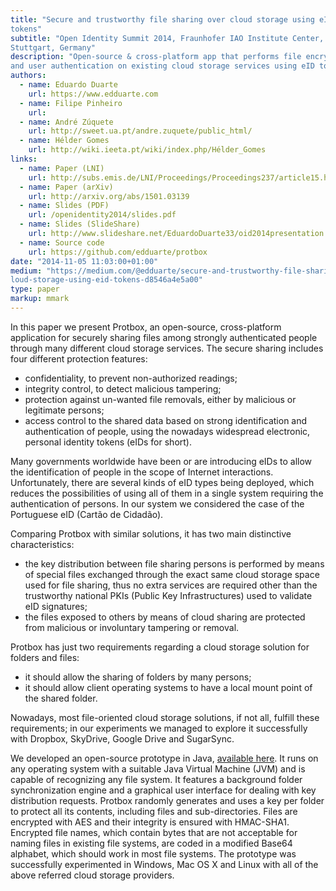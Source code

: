 ```yaml
---
title: "Secure and trustworthy file sharing over cloud storage using eID
tokens"
subtitle: "Open Identity Summit 2014, Fraunhofer IAO Institute Center,
Stuttgart, Germany"
description: "Open-source & cross-platform app that performs file encryption
and user authentication on existing cloud storage services using eID tokens"
authors:
  - name: Eduardo Duarte
    url: https://www.edduarte.com
  - name: Filipe Pinheiro
    url: 
  - name: André Zúquete
    url: http://sweet.ua.pt/andre.zuquete/public_html/
  - name: Hélder Gomes
    url: http://wiki.ieeta.pt/wiki/index.php/Hélder_Gomes
links:
  - name: Paper (LNI)
    url: http://subs.emis.de/LNI/Proceedings/Proceedings237/article15.html
  - name: Paper (arXiv)
    url: http://arxiv.org/abs/1501.03139
  - name: Slides (PDF)
    url: /openidentity2014/slides.pdf
  - name: Slides (SlideShare)
    url: http://www.slideshare.net/EduardoDuarte33/oid2014presentation
  - name: Source code
    url: https://github.com/edduarte/protbox
date: "2014-11-05 11:03:00+01:00"
medium: "https://medium.com/@edduarte/secure-and-trustworthy-file-sharing-over-c
loud-storage-using-eid-tokens-d8546a4e5a00"
type: paper
markup: mmark
---
```


In this paper we present Protbox, an open-source, cross-platform application for
securely sharing files among strongly authenticated people through many
different cloud storage services. The secure sharing includes four different
protection features:

- confidentiality, to prevent non-authorized readings;
- integrity control, to detect malicious tampering;
- protection against un-wanted file removals, either by malicious or legitimate
  persons;
- access control to the shared data based on strong identification and
  authentication of people, using the nowadays widespread electronic, personal
  identity tokens (eIDs for short).

Many governments worldwide have been or are introducing eIDs to allow the
identification of people in the scope of Internet interactions. Unfortunately,
there are several kinds of eID types being deployed, which reduces the
possibilities of using all of them in a single system requiring the
authentication of persons. In our system we considered the case of the
Portuguese eID (Cartão de Cidadão).

Comparing Protbox with similar solutions, it has two main distinctive
characteristics:

- the key distribution between file sharing persons is performed by means of
  special files exchanged through the exact same cloud storage space used for
  file sharing, thus no extra services are required other than the trustworthy
  national PKIs (Public Key Infrastructures) used to validate eID signatures;
- the files exposed to others by means of cloud sharing are protected from
  malicious or involuntary tampering or removal.

Protbox has just two requirements regarding a cloud storage solution for folders
and files:

- it should allow the sharing of folders by many persons;
- it should allow client operating systems to have a local mount point of the
  shared folder.

Nowadays, most file-oriented cloud storage solutions, if not all, fulfill these
requirements; in our experiments we managed to explore it successfully with
Dropbox, SkyDrive, Google Drive and SugarSync.

We developed an open-source prototype in Java, [available
here](https://github.com/edduarte/protbox). It runs on any operating system with
a suitable Java Virtual Machine (JVM) and is capable of recognizing any file
system. It features a background folder synchronization engine and a graphical
user interface for dealing with key distribution requests. Protbox randomly
generates and uses a key per folder to protect all its contents, including files
and sub-directories. Files are encrypted with AES and their integrity is ensured
with HMAC-SHA1. Encrypted file names, which contain bytes that are not
acceptable for naming files in existing file systems, are coded in a modified
Base64 alphabet, which should work in most file systems. The prototype was
successfully experimented in Windows, Mac OS X and Linux with all of the above
referred cloud storage providers.
